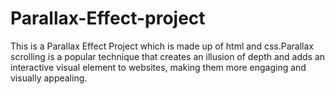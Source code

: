 # Parallax-Effect-project
This is a Parallax Effect Project which is made up of html and css.Parallax scrolling is a popular technique that creates an illusion of depth and adds an interactive visual element to websites, making them more engaging and visually appealing.
